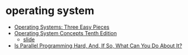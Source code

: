 # operating system
* [Operating Systems: Three Easy Pieces](https://pages.cs.wisc.edu/~remzi/OSTEP/)
* [Operating System Concepts Tenth Edition](https://codex.cs.yale.edu/avi/os-book/OS10/index.html)
  * [slide](https://os-book.com/OS10/slide-dir/index.html)
* [Is Parallel Programming Hard, And, If So, What Can You Do About It?](https://mirrors.edge.kernel.org/pub/linux/kernel/people/paulmck/perfbook/perfbook.html)